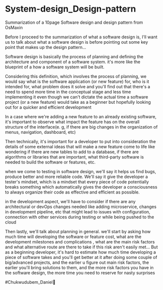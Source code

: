 # System-design_Design-pattern

Summarization of a 10page Software design and design pattern from OsMaxin

Before I proceed to the summarization of what a software design is, I'll want us to talk about what a software design is before pointing out some key point that makes up the design pattern...

Software design is basically the process of planning and defining the architecture and component of a software system. it's more like the blueprint of a how a software system will be built.

Considering this definition, which involves the process of planning, we would say what is the software application (or new feature) for, who is it intended for, what problem does it solve and you'll find out that there's a need to spend more time in the conceptual stage and less time implementing it even though we can't dictate the actual time a software project (or a new feature) would take as a beginner but hopefully looking out for a quicker and efficient development

In a case where we're adding a new feature to an already existing software, it's important to observe what impact the feature has on the overall structure of the interface(e. g, if there are big changes in the organization of menus, navigation, dashboard, etc)

Then technically, it's important for a developer to put into consideration the details of some external ideas that will make a new feature come to life like wondering if there are new tables to add to a database, if there are algorithms or libraries that are important, what third-party software is needed to build the software or features, etc.

when we come to testing in software design, we'll say it helps us find bugs, produce better and more reliable code. We'll say it give the developer a tester's mindset, which is a mindset that every piece of code potentially breaks something which automatically gives the developer a consciousness to always organize their code as effective and efficient as possible. 

in the development aspect, we'll have to consider if there are any architectural or devOps changes needed like adding microservice, changes in development pipeline, etc that might lead to issues with configuration, connection with other services during testing or while being pushed to the cloud

Then lastly, we'll talk about planning in general. we'll start by asking how much time will developing the software or feature cost, what are the development milestones and complications , what are the main risk factors and what alternative route are there to take if this risk aren't easily met... But as a beginning developer, it's hard to estimate how much time developing a piece of software takes and you'll get better at it after doing some couple of big/advanced projects, and the earlier u figure out main risk factors, the earlier you'll bring solutions to them, and the more risk factors you have in the software design, the more time you need to reserve for nasty surprises

#Chukwudubem_Daniel🤭
